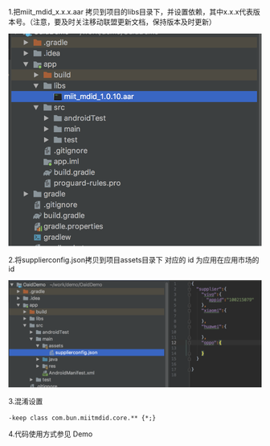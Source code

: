 1.把miit_mdid_x.x.x.aar 拷贝到项目的libs目录下，并设置依赖，其中x.x.x代表版本号。（注意，要及时关注移动联盟更新文档，保持版本及时更新）

![msa_sdk](./images/sdk.png "sdk aar")

2.将supplierconfig.json拷贝到项目assets目录下 对应的 id 为应用在应用市场的 id

![将supplierconfig](./images/supplierconfig.png "sdk 将supplierconfig")

3.混淆设置

`
-keep class com.bun.miitmdid.core.** {*;}
`

4.代码使用方式参见 Demo